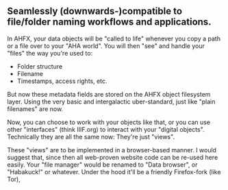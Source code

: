 ## Seamlessly (downwards-)compatible to file/folder naming workflows and applications.

In AHFX, your data objects will be "called to life" whenever you copy a path or a file over to your "AHA world". You will then "see" and handle your "files" the way you're used to:

  * Folder structure
  * Filename
  * Timestamps, access rights, etc.

But now these metadata fields are stored on the AHFX object filesystem layer. Using the very basic and intergalactic uber-standard, just like "plain filenames" are now.

Now, you can choose to work with your objects like that, or you can use other "interfaces" (think IIIF.org) to interact with your "digital objects". Technically they are all the same now: They're just "views".

These "views" are to be implemented in a browser-based manner.
I would suggest that, since then all web-proven website code can be re-used here easily.
Your "file manager" would be renamed to "Data browser", or "Habakuck!" or whatever.
Under the hood it'll be a friendly Firefox-fork (like Tor), 

